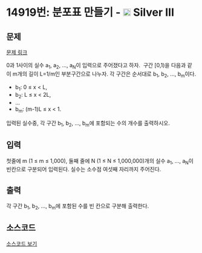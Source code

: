 # 14919번: 분포표 만들기 - <img src="https://static.solved.ac/tier_small/8.svg" style="height:20px" /> Silver III

<!-- performance -->

<!-- 문제 제출 후 깃허브에 푸시를 했을 때 제출한 코드의 성능이 입력될 공간입니다.-->

<!-- end -->

## 문제

[문제 링크](https://boj.kr/14919)


<p>0과 1사이의 실수 a<sub>1</sub>, a<sub>2</sub>, ..., a<sub>N</sub>이 입력으로 주어졌다고 하자.&nbsp; 구간 [0,1)을 다음과 같이 m개의 길이 L=1/m인 부분구간으로 나누자. 각 구간은 순서대로 b<sub>1</sub>, b<sub>2</sub>, ..., b<sub>m</sub>이다.</p>

<ul>
<li>b<sub>1</sub>: 0 ≤ x &lt; L,</li>
<li>b<sub>2</sub>: L ≤&nbsp;x &lt; 2L,</li>
<li>...</li>
<li>b<sub>m</sub>: (m-1)L ≤&nbsp;x &lt; 1.</li>
</ul>

<p>입력된 실수중, 각 구간&nbsp;b<sub>1</sub>, b<sub>2</sub>, ..., b<sub>m</sub>에 포함되는 수의 개수를&nbsp;출력하시오.</p>



## 입력


<p>첫줄에 m (1 ≤ m ≤ 1,000), 둘째 줄에 N (1 ≤ N ≤ 1,000,000)개의 실수 a<sub>1</sub>, …, a<sub>N</sub>이 빈칸으로 구분되어 입력된다. 실수는 소수점 여섯째 자리까지 주어진다.</p>



## 출력


<p>각 구간 b<sub>1</sub>, b<sub>2</sub>, ..., b<sub>m</sub>에 포함된 수를&nbsp;빈 칸으로 구분해&nbsp;출력한다.</p>



## 소스코드

[소스코드 보기](분포표%20만들기.py)